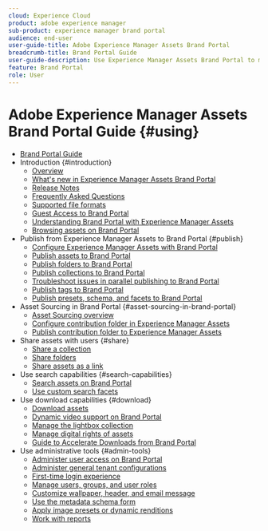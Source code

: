```yaml
---
cloud: Experience Cloud
product: adobe experience manager
sub-product: experience manager brand portal
audience: end-user
user-guide-title: Adobe Experience Manager Assets Brand Portal
breadcrumb-title: Brand Portal Guide
user-guide-description: Use Experience Manager Assets Brand Portal to meet marketing needs by securely distributing approved brand and product assets to external agencies, partners, internal teams, and resellers for download.
feature: Brand Portal
role: User
---
```


# Adobe Experience Manager Assets Brand Portal Guide {#using}

+ [Brand Portal Guide](/help/using/home.md)
+ Introduction {#introduction}
  + [Overview](/help/using/brand-portal.md)
  + [What's new in Experience Manager Assets Brand Portal](/help/using/whats-new.md)
  + [Release Notes](/help/using/brand-portal-release-notes.md)
  + [Frequently Asked Questions](/help/using/brand-portal-faqs.md)
  + [Supported file formats](/help/using/brand-portal-supported-formats.md)
  + [Guest Access to Brand Portal](/help/using/guest-access.md)
  + [Understanding Brand Portal with Experience Manager Assets](https://experienceleague.adobe.com/docs/experience-manager-brand-portal/using/home.html)
  + [Browsing assets on Brand Portal](/help/using/browse-assets-brand-portal.md)
+ Publish from Experience Manager Assets to Brand Portal {#publish}
  + [Configure Experience Manager Assets with Brand Portal](/help/using/configure-aem-assets-with-brand-portal.md)
  + [Publish assets to Brand Portal](https://experienceleague.adobe.com/docs/experience-manager-65/assets/brandportal/brand-portal-publish-assets.html)
  + [Publish folders to Brand Portal](https://experienceleague.adobe.com/docs/experience-manager-65/assets/brandportal/brand-portal-publish-folder.html)
  + [Publish collections to Brand Portal](https://experienceleague.adobe.com/docs/experience-manager-65/assets/brandportal/brand-portal-publish-collection.html)
  + [Troubleshoot issues in parallel publishing to Brand Portal](/help/using/troubleshoot-parallel-publishing.md)
  + [Publish tags to Brand Portal](/help/using/brand-portal-publish-tags.md)
  + [Publish presets, schema, and facets to Brand Portal](/help/using/publish-schema-search-facets-presets.md)
+ Asset Sourcing in Brand Portal {#asset-sourcing-in-brand-portal}
  + [Asset Sourcing overview](/help/using/brand-portal-asset-sourcing.md)
  + [Configure contribution folder in Experience Manager Assets](/help/using/brand-portal-publish-contribution-folder-to-brand-portal.md)
  + [Publish contribution folder to Experience Manager Assets](/help/using/brand-portal-publish-contribution-folder-to-aem-assets.md)
+ Share assets with users {#share}
  + [Share a collection](/help/using/brand-portal-share-collection.md)
  + [Share folders](/help/using/brand-portal-sharing-folders.md)
  + [Share assets as a link](/help/using/brand-portal-link-share.md)
+ Use search capabilities {#search-capabilities}
  + [Search assets on Brand Portal](/help/using/brand-portal-searching.md)
  + [Use custom search facets](/help/using/brand-portal-search-facets.md)
+ Use download capabilities {#download}
  + [Download assets](/help/using/brand-portal-download-assets.md)
  + [Dynamic video support on Brand Portal](/help/using/dynamic-video-brand-portal.md)
  + [Manage the lightbox collection](/help/using/brand-portal-light-box.md)
  + [Manage digital rights of assets](/help/using/manage-digital-rights-of-assets.md)
  + [Guide to Accelerate Downloads from Brand Portal](/help/using/accelerated-download.md)
+ Use administrative tools {#admin-tools}
  + [Administer user access on Brand Portal](/help/using/access-configurations-brand-portal.md)
  + [Administer general tenant configurations](/help/using/brand-portal-general-configuration.md)
  + [First-time login experience](/help/using/brand-portal-onboarding.md)
  + [Manage users, groups, and user roles](/help/using/brand-portal-adding-users.md)
  + [Customize wallpaper, header, and email message](/help/using/brand-portal-branding.md)
  + [Use the metadata schema form](/help/using/brand-portal-metadata-schemas.md)
  + [Apply image presets or dynamic renditions](/help/using/brand-portal-image-presets.md)
  + [Work with reports](/help/using/brand-portal-reports.md)
  
